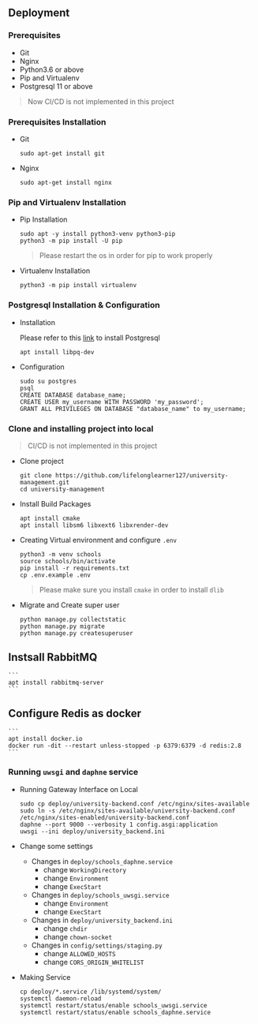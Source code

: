 ## Deployment

### Prerequisites
- Git
- Nginx
- Python3.6 or above
- Pip and Virtualenv
- Postgresql 11 or above

> Now CI/CD is not implemented in this project

### Prerequisites Installation
- Git
    ```
    sudo apt-get install git
    ```
- Nginx
    ```
    sudo apt-get install nginx
    ```

### Pip and Virtualenv Installation
- Pip Installation
    ```
    sudo apt -y install python3-venv python3-pip
    python3 -m pip install -U pip
    ```
    > Please restart the os in order for pip to work properly

- Virtualenv Installation
    ```
    python3 -m pip install virtualenv
    ```

### Postgresql Installation & Configuration
- Installation

    Please refer to this [link](https://www.postgresql.org/download/) to install Postgresql
    ```
    apt install libpq-dev
    ```

- Configuration

    ```
    sudo su postgres
    psql
    CREATE DATABASE database_name;
    CREATE USER my_username WITH PASSWORD 'my_password';
    GRANT ALL PRIVILEGES ON DATABASE "database_name" to my_username;
    ```

### Clone and installing project into local
> CI/CD is not implemented in this project
- Clone project 
    ```
    git clone https://github.com/lifelonglearner127/university-management.git
    cd university-management
    ```
- Install Build Packages
    ```
    apt install cmake
    apt install libsm6 libxext6 libxrender-dev
    ```
- Creating Virtual environment and configure `.env`
    ```
    python3 -m venv schools
    source schools/bin/activate
    pip install -r requirements.txt
    cp .env.example .env
    ```
    > Please make sure you install `cmake` in order to install `dlib` 

- Migrate and Create super user
    ```
    python manage.py collectstatic
    python manage.py migrate
    python manage.py createsuperuser
    ```

## Instsall RabbitMQ
    ```
    apt install rabbitmq-server
    ```

## Configure Redis as docker
    ```
    apt install docker.io
    docker run -dit --restart unless-stopped -p 6379:6379 -d redis:2.8
    ```

### Running `uwsgi` and `daphne` service
- Running Gateway Interface on Local
    ```
    sudo cp deploy/university-backend.conf /etc/nginx/sites-available
    sudo ln -s /etc/nginx/sites-available/university-backend.conf /etc/nginx/sites-enabled/university-backend.conf 
    daphne --port 9000 --verbosity 1 config.asgi:application
    uwsgi --ini deploy/university_backend.ini
    ```

- Change some settings
    - Changes in `deploy/schools_daphne.service`
        - change `WorkingDirectory`
        - change `Environment`
        - change `ExecStart`
    - Changes in `deploy/schools_uwsgi.service`
        - change `Environment`
        - change `ExecStart`
    - Changes in `deploy/university_backend.ini`
        - change `chdir`
        - change `chown-socket`
    - Changes in `config/settings/staging.py`
        - change `ALLOWED_HOSTS`
        - change `CORS_ORIGIN_WHITELIST`

- Making Service
    ```
    cp deploy/*.service /lib/systemd/system/
    systemctl daemon-reload
    systemctl restart/status/enable schools_uwsgi.service
    systemctl restart/status/enable schools_daphne.service
    ```

